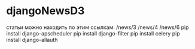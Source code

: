 # djangoNewsD3
статьи можно находить по этим ссылкам:
/news/3
/news/4
/news/6
pip install django-apscheduler
pip install django-filter
pip install celery
pip install django-allauth
